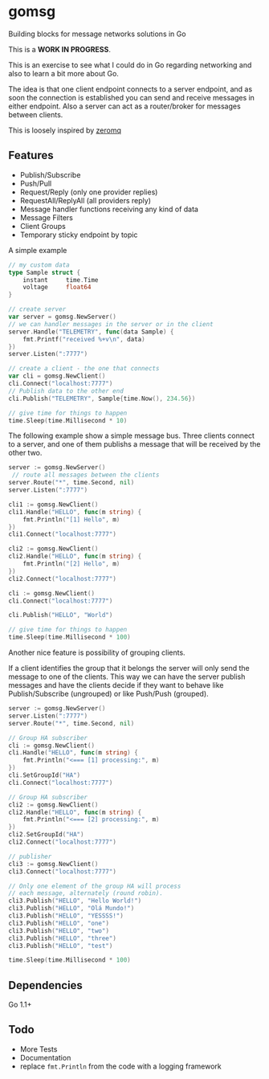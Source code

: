 gomsg
=====

Building blocks for message networks solutions in Go

This is a **WORK IN PROGRESS**.

This is an exercise to see what I could do in Go 
regarding networking and also to learn a bit more about Go.

The idea is that one client endpoint connects to a server endpoint,
and as soon the connection is established you can send and receive messages in either endpoint.
Also a server can act as a router/broker for messages between clients.

This is loosely inspired by [zeromq](http://zeromq.org/)

Features
-
* Publish/Subscribe
* Push/Pull
* Request/Reply (only one provider replies)
* RequestAll/ReplyAll (all providers reply)
* Message handler functions receiving any kind of data
* Message Filters
* Client Groups
* Temporary sticky endpoint by topic

A simple example

```go
// my custom data
type Sample struct {
    instant     time.Time
    voltage     float64
}
```
```go
// create server
var server = gomsg.NewServer()
// we can handler messages in the server or in the client
server.Handle("TELEMETRY", func(data Sample) {
    fmt.Printf("received %+v\n", data)
})
server.Listen(":7777")

// create a client - the one that connects
var cli = gomsg.NewClient()
cli.Connect("localhost:7777")
// Publish data to the other end
cli.Publish("TELEMETRY", Sample{time.Now(), 234.56})

// give time for things to happen
time.Sleep(time.Millisecond * 10)
```

The following example show a simple message bus.
Three clients connect to a server, and one of them publishs a message that will be received by the other two.

```go
server := gomsg.NewServer()
 // route all messages between the clients
server.Route("*", time.Second, nil)
server.Listen(":7777")

cli1 := gomsg.NewClient()
cli1.Handle("HELLO", func(m string) {
	fmt.Println("[1] Hello", m)
})
cli1.Connect("localhost:7777")

cli2 := gomsg.NewClient()
cli2.Handle("HELLO", func(m string) {
	fmt.Println("[2] Hello", m)
})
cli2.Connect("localhost:7777")

cli := gomsg.NewClient()
cli.Connect("localhost:7777")

cli.Publish("HELLO", "World")

// give time for things to happen
time.Sleep(time.Millisecond * 100)

```

Another nice feature is possibility of grouping clients.

If a client identifies the group that it belongs the server will only send the message
to one of the clients. This way we can have the server publish messages and have the clients
decide if they want to behave like Publish/Subscribe (ungrouped) or like Push/Push (grouped).

```go
server := gomsg.NewServer()
server.Listen(":7777")
server.Route("*", time.Second, nil)

// Group HA subscriber
cli := gomsg.NewClient()
cli.Handle("HELLO", func(m string) {
	fmt.Println("<=== [1] processing:", m)
})
cli.SetGroupId("HA")
cli.Connect("localhost:7777")

// Group HA subscriber
cli2 := gomsg.NewClient()
cli2.Handle("HELLO", func(m string) {
	fmt.Println("<=== [2] processing:", m)
})
cli2.SetGroupId("HA")
cli2.Connect("localhost:7777")

// publisher
cli3 := gomsg.NewClient()
cli3.Connect("localhost:7777")

// Only one element of the group HA will process
// each message, alternately (round robin).
cli3.Publish("HELLO", "Hello World!")
cli3.Publish("HELLO", "Olá Mundo!")
cli3.Publish("HELLO", "YESSSS!")
cli3.Publish("HELLO", "one")
cli3.Publish("HELLO", "two")
cli3.Publish("HELLO", "three")
cli3.Publish("HELLO", "test")

time.Sleep(time.Millisecond * 100)
```


Dependencies
-
Go 1.1+

Todo
-
* More Tests
* Documentation
* replace `fmt.Println` from the code with a logging framework
